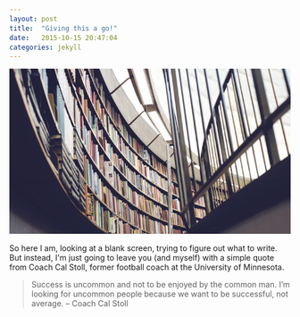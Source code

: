 ```yaml
---
layout: post
title:  "Giving this a go!"
date:   2015-10-15 20:47:04
categories: jekyll
---
```


<img src="/images/fulls/03.jpg" class="fit image">

So here I am, looking at a blank screen, trying to figure out what to write. But instead, I'm just going to leave you (and myself) with a simple quote from Coach Cal Stoll, former football coach at the University of Minnesota.

> Success is uncommon and not to be enjoyed by the common man. I’m looking for uncommon people because we want to be successful, not average. – Coach Cal Stoll